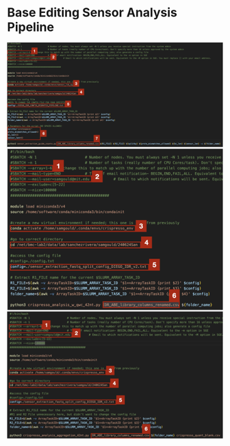 # Base Editing Sensor Analysis Pipeline

![Step 1](images/1.png)
![Step 2](images/2.png)
![Step 3](images/3.png)
